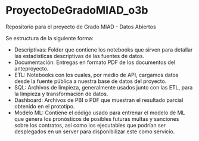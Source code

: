 # ProyectoDeGradoMIAD_o3b
Repositorio para el proyecto de Grado MIAD - Datos Abiertos

Se estructura de la siguiente forma:

- Descriptivas: Folder que contiene los notebooks que sirven para detallar las estadisticas descriptivas de las fuentes de datos.
- Documentación: Entregas en formato PDF de los documentos del anteproyecto.
- ETL: Notebooks con los cuales, por medio de API, cargamos datos desde la fuente pública a nuestra base de datos del proyecto.
- SQL: Archivos de limpieza, generalmente usados junto con las ETL, para la limpieza y transformación de datos.
- Dashboard: Archivos de PBI o PDF que muestran el resultado parcial obtenido en el prototipo.
- Modelo ML: Contiene el código usado para entrenar el modelo de ML que genera los pronósticos de posibles futuras multas y sanciones sobre los contratos, así como los ejecutables que podrían ser desplegados en un server para disponibilizar este como servicio.
